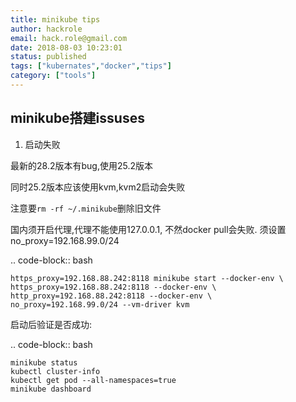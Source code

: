 ```yaml
---
title: minikube tips
author: hackrole
email: hack.role@gmail.com
date: 2018-08-03 10:23:01
status: published
tags: ["kubernates","docker","tips"]
category: ["tools"]
---
```





minikube搭建issuses
-------------------

1) 启动失败

最新的28.2版本有bug,使用25.2版本

同时25.2版本应该使用kvm,kvm2启动会失败

注意要`rm -rf ~/.minikube`删除旧文件

国内须开启代理,代理不能使用127.0.0.1,
不然docker pull会失败.
须设置no_proxy=192.168.99.0/24

.. code-block:: bash

    https_proxy=192.168.88.242:8118 minikube start --docker-env \
    https_proxy=192.168.88.242:8118 --docker-env \
    http_proxy=192.168.88.242:8118 --docker-env \
    no_proxy=192.168.99.0/24 --vm-driver kvm


启动后验证是否成功:

.. code-block:: bash

    minikube status
    kubectl cluster-info
    kubectl get pod --all-namespaces=true
    minikube dashboard
